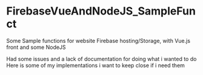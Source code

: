 # FirebaseVueAndNodeJS_SampleFunct
Some Sample functions for website Firebase hosting/Storage, with Vue.js front and some NodeJS

Had some issues and a lack of documentation for doing what i wanted to do
Here is some of my implementations i want to keep close if i need them
